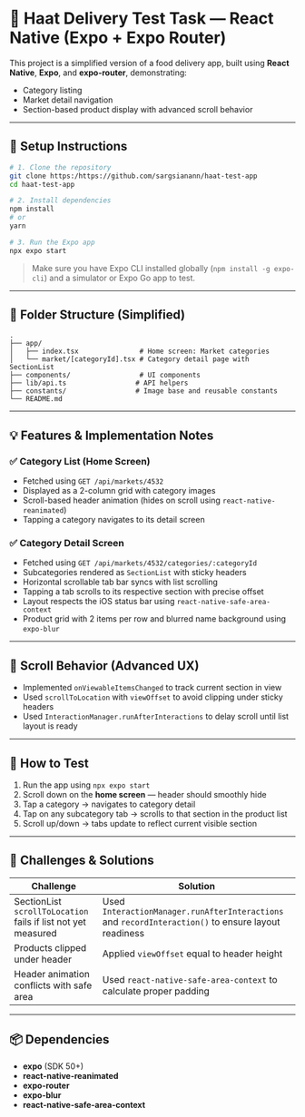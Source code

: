 # 🛒 Haat Delivery Test Task — React Native (Expo + Expo Router)

This project is a simplified version of a food delivery app, built using **React Native**, **Expo**, and **expo-router**, demonstrating:

- Category listing
- Market detail navigation
- Section-based product display with advanced scroll behavior

---

## 🚀 Setup Instructions

```bash
# 1. Clone the repository
git clone https:/https://github.com/sargsianann/haat-test-app
cd haat-test-app

# 2. Install dependencies
npm install
# or
yarn

# 3. Run the Expo app
npx expo start
```

> Make sure you have Expo CLI installed globally (`npm install -g expo-cli`) and a simulator or Expo Go app to test.

---

## 📁 Folder Structure (Simplified)

```
.
├── app/
│   ├── index.tsx               # Home screen: Market categories
│   └── market/[categoryId].tsx # Category detail page with SectionList
├── components/                 # UI components
├── lib/api.ts                 # API helpers
├── constants/                 # Image base and reusable constants
└── README.md
```

---

## 💡 Features & Implementation Notes

### ✅ Category List (Home Screen)

- Fetched using `GET /api/markets/4532`
- Displayed as a 2-column grid with category images
- Scroll-based header animation (hides on scroll using `react-native-reanimated`)
- Tapping a category navigates to its detail screen

### ✅ Category Detail Screen

- Fetched using `GET /api/markets/4532/categories/:categoryId`
- Subcategories rendered as `SectionList` with sticky headers
- Horizontal scrollable tab bar syncs with list scrolling
- Tapping a tab scrolls to its respective section with precise offset
- Layout respects the iOS status bar using `react-native-safe-area-context`
- Product grid with 2 items per row and blurred name background using `expo-blur`

---

## 🔁 Scroll Behavior (Advanced UX)

- Implemented `onViewableItemsChanged` to track current section in view
- Used `scrollToLocation` with `viewOffset` to avoid clipping under sticky headers
- Used `InteractionManager.runAfterInteractions` to delay scroll until list layout is ready

---

## 🧪 How to Test

1. Run the app using `npx expo start`
2. Scroll down on the **home screen** — header should smoothly hide
3. Tap a category → navigates to category detail
4. Tap on any subcategory tab → scrolls to that section in the product list
5. Scroll up/down → tabs update to reflect current visible section

---

## 🚧 Challenges & Solutions

| Challenge                                                     | Solution                                                                                            |
| ------------------------------------------------------------- | --------------------------------------------------------------------------------------------------- |
| SectionList `scrollToLocation` fails if list not yet measured | Used `InteractionManager.runAfterInteractions` and `recordInteraction()` to ensure layout readiness |
| Products clipped under header                                 | Applied `viewOffset` equal to header height                                                         |
| Header animation conflicts with safe area                     | Used `react-native-safe-area-context` to calculate proper padding                                   |

---

## 📦 Dependencies

- **expo** (SDK 50+)
- **react-native-reanimated**
- **expo-router**
- **expo-blur**
- **react-native-safe-area-context**
